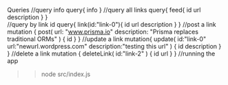 Queries
//query info
query{
    info
}
//query all links
query{
    feed{
        id
        url
        description
    }
}    
//query by link id
query{
  link(id:"link-0"){
   	id
    url
    description
  }
}
//post a link
mutation {
  post(
    url: "www.prisma.io"
    description: "Prisma replaces traditional ORMs"
  ) {
    id
  }
}
//update a link
mutation{
    update(
        id:"link-0"
        url:"newurl.wordpress.com"
        description:"testing this url"
    )
    {
        id
        description
    }
}
//delete a link
mutation {
  deleteLink(
    id:"link-2"
  )
  {
    id
    url
  }
}
//running the app
>>node src/index.js
